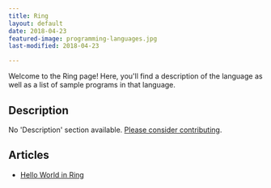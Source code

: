 ```yaml
---
title: Ring
layout: default
date: 2018-04-23
featured-image: programming-languages.jpg
last-modified: 2018-04-23

---
```


Welcome to the Ring page! Here, you'll find a description of the language as well as a list of sample programs in that language.

## Description

No 'Description' section available. [Please consider contributing](https://github.com/TheRenegadeCoder/sample-programs-website).

## Articles

- [Hello World in Ring](https://sampleprograms.io/projects/hello-world/ring)